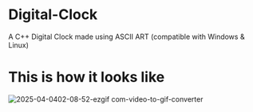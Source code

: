 # Digital-Clock
A C++ Digital Clock made using ASCII ART
(compatible with Windows & Linux)

# This is how it looks like
![2025-04-0402-08-52-ezgif com-video-to-gif-converter](https://github.com/user-attachments/assets/c68fb053-7399-4a2d-acf8-adfda2bc4259)

